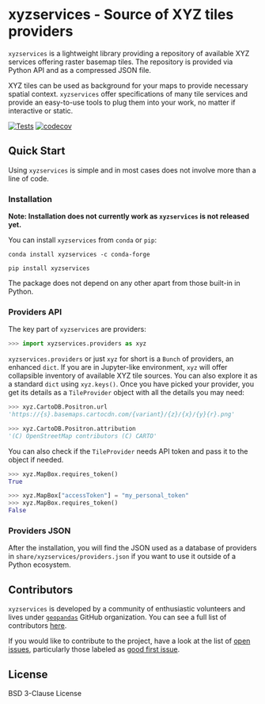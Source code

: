 # xyzservices - Source of XYZ tiles providers

`xyzservices` is a lightweight library providing a repository of available XYZ services
offering raster basemap tiles. The repository is provided via Python API and as a
compressed JSON file.

XYZ tiles can be used as background for your maps to provide necessary spatial context.
`xyzservices` offer specifications of many tile services and provide an easy-to-use
tools to plug them into your work, no matter if interactive or static.

[![Tests](https://github.com/geopandas/xyzservices/actions/workflows/tests.yaml/badge.svg)](https://github.com/geopandas/xyzservices/actions/workflows/tests.yaml) [![codecov](https://codecov.io/gh/geopandas/xyzservices/branch/main/graph/badge.svg?token=PBSZQA48GY)](https://codecov.io/gh/geopandas/xyzservices)

## Quick Start

Using `xyzservices` is simple and in most cases does not involve more than a line of
code.

### Installation

**Note: Installation does not currently work as `xyzservices` is not released yet.**

You can install `xyzservices` from `conda` or `pip`:

```shell
conda install xyzservices -c conda-forge
```

```shell
pip install xyzservices
```

The package does not depend on any other apart from those built-in in Python.

### Providers API

The key part of `xyzservices` are providers:

```py
>>> import xyzservices.providers as xyz
```

`xyzservices.providers` or just `xyz` for short is a `Bunch` of providers, an enhanced
`dict`. If you are in Jupyter-like environment, `xyz` will offer collapsible inventory
of available XYZ tile sources. You can also explore it as a standard `dict` using
`xyz.keys()`. Once you have picked your provider, you get its details as a
`TileProvider` object with all the details you may need:

```py
>>> xyz.CartoDB.Positron.url
'https://{s}.basemaps.cartocdn.com/{variant}/{z}/{x}/{y}{r}.png'

>>> xyz.CartoDB.Positron.attribution
'(C) OpenStreetMap contributors (C) CARTO'
```

You can also check if the `TileProvider` needs API token and pass it to the object if
needed.

```py
>>> xyz.MapBox.requires_token()
True

>>> xyz.MapBox["accessToken"] = "my_personal_token"
>>> xyz.MapBox.requires_token()
False
```

### Providers JSON

After the installation, you will find the JSON used as a database of providers in
`share/xyzservices/providers.json` if you want to use it outside of a Python ecosystem.

## Contributors

`xyzservices` is developed by a community of enthusiastic volunteers and lives under
[`geopandas`](https://github.com/geopandas) GitHub organization. You can see a full list
of contributors [here](https://github.com/geopandas/xyzservices/graphs/contributors).

If you would like to contribute to the project, have a look at the list of
[open issues](https://github.com/geopandas/contextily/issues), particularly those labeled as
[good first issue](https://github.com/geopandas/xyzservices/issues?q=is%3Aopen+is%3Aissue+label%3A%22good+first+issue%22).

## License

BSD 3-Clause License
